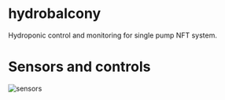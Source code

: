# hydrobalcony
Hydroponic control and monitoring for single pump NFT system.


# Sensors and controls
![sensors](https://docs.google.com/drawings/d/187NUvv8yzl_EJaqOleSDgmZCu7S9VLZEXMUmve4C4P4/pub?w=960&amp;h=720)
